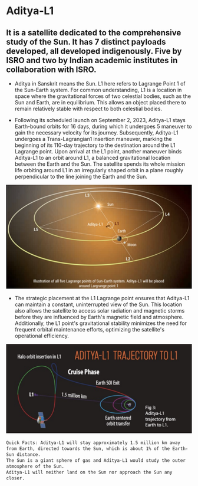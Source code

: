 # Aditya-L1 

## It is a satellite dedicated to the comprehensive study of the Sun. It has 7 distinct payloads developed, all developed indigenously. Five by ISRO and two by Indian academic institutes in collaboration with ISRO.

- Aditya in Sanskrit means the Sun. L1 here refers to Lagrange Point 1 of the Sun-Earth system. For common understanding, L1 is a location in space where the gravitational forces of two celestial bodies, such as the Sun and Earth, are in equilibrium. This allows an object placed there to remain relatively stable with respect to both celestial bodies.

- Following its scheduled launch on September 2, 2023, Aditya-L1 stays Earth-bound orbits for 16 days, during which it undergoes 5 maneuver to gain the necessary velocity for its journey. Subsequently, Aditya-L1 undergoes a Trans-Lagrangian1 insertion maneuver, marking the beginning of its 110-day trajectory to the destination around the L1 Lagrange point. Upon arrival at the L1 point, another maneuver binds Aditya-L1 to an orbit around L1, a balanced gravitational location between the Earth and the Sun. The satellite spends its whole mission life orbiting around L1 in an irregularly shaped orbit in a plane roughly perpendicular to the line joining the Earth and the Sun.

![alt text](https://github.com/Arpit1378/MARVEL-TASKS-/blob/main/Markdown%20resource%20article/Screenshot%20(380).png?raw=true)


- The strategic placement at the L1 Lagrange point ensures that Aditya-L1 can maintain a constant, uninterrupted view of the Sun. This location also allows the satellite to access solar radiation and magnetic storms before they are influenced by Earth's magnetic field and atmosphere. Additionally, the L1 point's gravitational stability minimizes the need for frequent orbital maintenance efforts, optimizing the satellite's operational efficiency.

![alt text](https://github.com/Arpit1378/MARVEL-TASKS-/blob/main/Markdown%20resource%20article/Screenshot%20(381)-1.png?raw=true)


```
Quick Facts: Aditya-L1 will stay approximately 1.5 million km away from Earth, directed towards the Sun, which is about 1% of the Earth-Sun distance.
The Sun is a giant sphere of gas and Aditya-L1 would study the outer atmosphere of the Sun.
Aditya-L1 will neither land on the Sun nor approach the Sun any closer.
```
